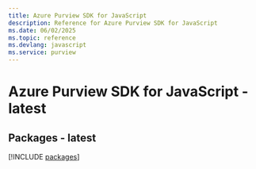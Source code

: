 ```yaml
---
title: Azure Purview SDK for JavaScript
description: Reference for Azure Purview SDK for JavaScript
ms.date: 06/02/2025
ms.topic: reference
ms.devlang: javascript
ms.service: purview
---
```

# Azure Purview SDK for JavaScript - latest
## Packages - latest
[!INCLUDE [packages](purview-index.md)]
